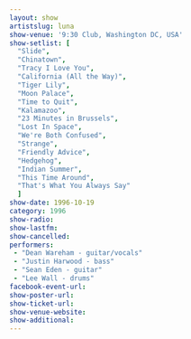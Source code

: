```yaml
---
layout: show
artistslug: luna
show-venue: '9:30 Club, Washington DC, USA'
show-setlist: [
  "Slide",
  "Chinatown",
  "Tracy I Love You",
  "California (All the Way)",
  "Tiger Lily",
  "Moon Palace",
  "Time to Quit",
  "Kalamazoo",
  "23 Minutes in Brussels",
  "Lost In Space",
  "We're Both Confused",
  "Strange",
  "Friendly Advice",
  "Hedgehog",
  "Indian Summer",
  "This Time Around",
  "That's What You Always Say"
  ]
show-date: 1996-10-19
category: 1996
show-radio: 
show-lastfm: 
show-cancelled: 
performers: 
 - "Dean Wareham - guitar/vocals"
 - "Justin Harwood - bass"
 - "Sean Eden - guitar"
 - "Lee Wall - drums"
facebook-event-url: 
show-poster-url: 
show-ticket-url: 
show-venue-website: 
show-additional: 
---
```



